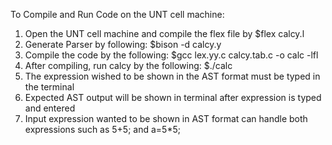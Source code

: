 To Compile and Run Code on the UNT cell machine:

1. Open the UNT cell machine and compile the flex file by $flex calcy.l
2. Generate Parser by following: $bison -d calcy.y
3. Compile the code by the following: $gcc lex.yy.c calcy.tab.c -o calc -lfl
4. After compiling, run calcy by the following: $./calc
5. The expression wished to be shown in the AST format must be typed in the terminal
6. Expected AST output will be shown in terminal after expression is typed and entered
7. Input expression wanted to be shown in AST format can handle both expressions such as 5+5; and a=5*5;
   
